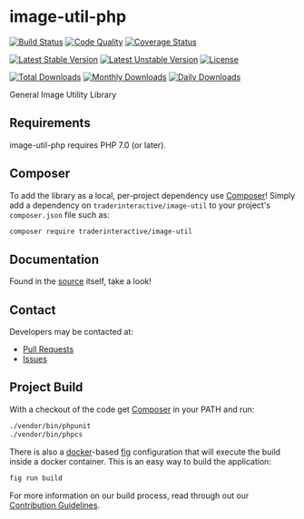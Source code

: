 # image-util-php

[![Build Status](https://travis-ci.org/traderinteractive/image-util-php.svg?branch=master)](https://travis-ci.org/traderinteractive/image-util-php)
[![Code Quality](https://scrutinizer-ci.com/g/traderinteractive/image-util-php/badges/quality-score.png?b=master)](https://scrutinizer-ci.com/g/traderinteractive/image-util-php/?branch=master)
[![Coverage Status](https://coveralls.io/repos/github/traderinteractive/image-util-php/badge.svg?branch=master)](https://coveralls.io/github/traderinteractive/image-util-php?branch=master)

[![Latest Stable Version](https://poser.pugx.org/traderinteractive/image-util/v/stable)](https://packagist.org/packages/traderinteractive/image-util)
[![Latest Unstable Version](https://poser.pugx.org/traderinteractive/image-util/v/unstable)](https://packagist.org/packages/traderinteractive/image-util)
[![License](https://poser.pugx.org/traderinteractive/image-util/license)](https://packagist.org/packages/traderinteractive/image-util)

[![Total Downloads](https://poser.pugx.org/traderinteractive/image-util/downloads)](https://packagist.org/packages/traderinteractive/image-util)
[![Monthly Downloads](https://poser.pugx.org/traderinteractive/image-util/d/monthly)](https://packagist.org/packages/traderinteractive/image-util)
[![Daily Downloads](https://poser.pugx.org/traderinteractive/image-util/d/daily)](https://packagist.org/packages/traderinteractive/image-util)

General Image Utility Library

## Requirements

image-util-php requires PHP 7.0 (or later).

## Composer
To add the library as a local, per-project dependency use [Composer](http://getcomposer.org)! Simply add a dependency on
`traderinteractive/image-util` to your project's `composer.json` file such as:

```sh
composer require traderinteractive/image-util
```

## Documentation

Found in the [source](src) itself, take a look!

## Contact

Developers may be contacted at:

 * [Pull Requests](https://github.com/traderinteractive/image-util-php/pulls)
 * [Issues](https://github.com/traderinteractive/image-util-php/issues)

## Project Build

With a checkout of the code get [Composer](http://getcomposer.org) in your PATH and run:

```sh
./vendor/bin/phpunit
./vendor/bin/phpcs
```

There is also a [docker](http://www.docker.com/)-based [fig](http://www.fig.sh/) configuration that will execute the build inside a docker container.  This is an easy way to build the application:

```sh
fig run build
```

For more information on our build process, read through out our [Contribution Guidelines](.github/CONTRIBUTING.md).
